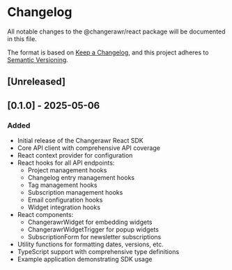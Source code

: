 # Changelog

All notable changes to the @changerawr/react package will be documented in this file.

The format is based on [Keep a Changelog](https://keepachangelog.com/en/1.0.0/),
and this project adheres to [Semantic Versioning](https://semver.org/spec/v2.0.0.html).

## [Unreleased]

## [0.1.0] - 2025-05-06

### Added
- Initial release of the Changerawr React SDK
- Core API client with comprehensive API coverage
- React context provider for configuration
- React hooks for all API endpoints:
    - Project management hooks
    - Changelog entry management hooks
    - Tag management hooks
    - Subscription management hooks
    - Email configuration hooks
    - Widget integration hooks
- React components:
    - ChangerawrWidget for embedding widgets
    - ChangerawrWidgetTrigger for popup widgets
    - SubscriptionForm for newsletter subscriptions
- Utility functions for formatting dates, versions, etc.
- TypeScript support with comprehensive type definitions
- Example application demonstrating SDK usage